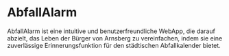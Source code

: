 # AbfallAlarm
AbfallAlarm ist eine intuitive und benutzerfreundliche WebApp, die darauf abzielt, das Leben der Bürger von Arnsberg zu vereinfachen, indem sie eine zuverlässige Erinnerungsfunktion für den städtischen Abfallkalender bietet.
